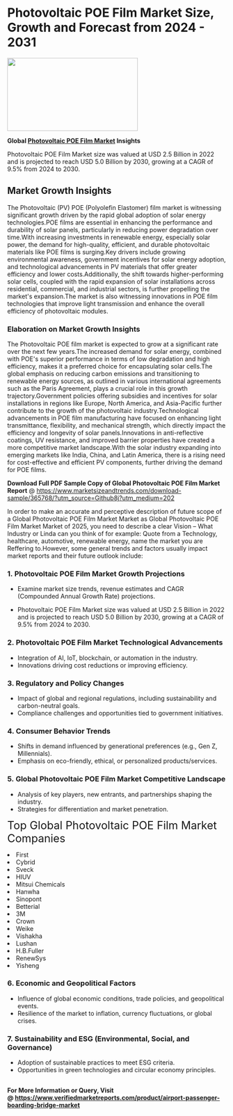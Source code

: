 <H1>Photovoltaic POE Film Market Size, Growth and Forecast from 2024 - 2031</H1><img class="aligncenter size-medium wp-image-584254" src="https://thirdeyenews.in/wp-content/uploads/2024/09/Global-Market-Research-300x168.jpeg" alt="" width="300" height="168" /><p><strong>Global&nbsp;<a href="https://www.marketsizeandtrends.com/download-sample/365768/?utm_source=Github8j?utm_medium=202">Photovoltaic POE Film Market</a> Insights</strong></p><p>Photovoltaic POE Film Market size was valued at USD 2.5 Billion in 2022 and is projected to reach USD 5.0 Billion by 2030, growing at a CAGR of 9.5% from 2024 to 2030.</p><p><h2>Market Growth Insights</h2> The Photovoltaic (PV) POE (Polyolefin Elastomer) film market is witnessing significant growth driven by the rapid global adoption of solar energy technologies.POE films are essential in enhancing the performance and durability of solar panels, particularly in reducing power degradation over time.With increasing investments in renewable energy, especially solar power, the demand for high-quality, efficient, and durable photovoltaic materials like POE films is surging.Key drivers include growing environmental awareness, government incentives for solar energy adoption, and technological advancements in PV materials that offer greater efficiency and lower costs.Additionally, the shift towards higher-performing solar cells, coupled with the rapid expansion of solar installations across residential, commercial, and industrial sectors, is further propelling the market's expansion.The market is also witnessing innovations in POE film technologies that improve light transmission and enhance the overall efficiency of photovoltaic modules. <h3>Elaboration on Market Growth Insights</h3> The Photovoltaic POE film market is expected to grow at a significant rate over the next few years.The increased demand for solar energy, combined with POE's superior performance in terms of low degradation and high efficiency, makes it a preferred choice for encapsulating solar cells.The global emphasis on reducing carbon emissions and transitioning to renewable energy sources, as outlined in various international agreements such as the Paris Agreement, plays a crucial role in this growth trajectory.Government policies offering subsidies and incentives for solar installations in regions like Europe, North America, and Asia-Pacific further contribute to the growth of the photovoltaic industry.Technological advancements in POE film manufacturing have focused on enhancing light transmittance, flexibility, and mechanical strength, which directly impact the efficiency and longevity of solar panels.Innovations in anti-reflective coatings, UV resistance, and improved barrier properties have created a more competitive market landscape.With the solar industry expanding into emerging markets like India, China, and Latin America, there is a rising need for cost-effective and efficient PV components, further driving the demand for POE films.</p><p><span class=""><strong>Download Full PDF Sample Copy of Global Photovoltaic POE Film Market Report</strong> @ <a href="https://www.marketsizeandtrends.com/download-sample/365768/?utm_source=Github8j?utm_medium=202" target="_blank">https://www.marketsizeandtrends.com/download-sample/365768/?utm_source=Github8j?utm_medium=202</a></span></p><p>In order to make an accurate and perceptive description of future scope of a Global&nbsp;Photovoltaic POE Film Market Market as Global&nbsp;Photovoltaic POE Film Market Market of 2025, you need to describe a clear Vision &ndash; What Industry or Linda can you think of for example: Quote from a Technology, healthcare, automotive, renewable energy, name the market you are Reffering to.However, some general trends and factors usually impact market reports and their future outlook include:</p><h3>1.&nbsp;<strong>Photovoltaic POE Film Market Growth Projections</strong></h3><ul><li>Examine market size trends, revenue estimates and CAGR (Compounded Annual Growth Rate) projections.</li><li><p>Photovoltaic POE Film Market size was valued at USD 2.5 Billion in 2022 and is projected to reach USD 5.0 Billion by 2030, growing at a CAGR of 9.5% from 2024 to 2030.</p></li></ul><h3>2.&nbsp;<strong>Photovoltaic POE Film Market Technological Advancements</strong></h3><ul><li>Integration of AI, IoT, blockchain, or automation in the industry.</li><li>Innovations driving cost reductions or improving efficiency.</li></ul><h3>3.&nbsp;<strong>Regulatory and Policy Changes</strong></h3><ul><li>Impact of global and regional regulations, including sustainability and carbon-neutral goals.</li><li>Compliance challenges and opportunities tied to government initiatives.</li></ul><h3>4.&nbsp;<strong>Consumer Behavior Trends</strong></h3><ul><li>Shifts in demand influenced by generational preferences (e.g., Gen Z, Millennials).</li><li>Emphasis on eco-friendly, ethical, or personalized products/services.</li></ul><h3>5.&nbsp;<strong>Global Photovoltaic POE Film Market Competitive Landscape</strong></h3><ul><li>Analysis of key players, new entrants, and partnerships shaping the industry.</li><li>Strategies for differentiation and market penetration.</li></ul><p data-pm-slice="1 1 []"><span style="color: inherit; font-family: inherit; font-size: 25px;">Top Global Photovoltaic POE Film Market Companies</span></p><div class="" data-test-id=""><p><li>First</li><li> Cybrid</li><li> Sveck</li><li> HIUV</li><li> Mitsui Chemicals</li><li> Hanwha</li><li> Sinopont</li><li> Betterial</li><li> 3M</li><li> Crown</li><li> Weike</li><li> Vishakha</li><li> Lushan</li><li> H.B.Fuller</li><li> RenewSys</li><li> Yisheng</li></p></div><h3>6.&nbsp;<strong>Economic and Geopolitical Factors</strong></h3><ul><li>Influence of global economic conditions, trade policies, and geopolitical events.</li><li>Resilience of the market to inflation, currency fluctuations, or global crises.</li></ul><h3>7.&nbsp;<strong>Sustainability and ESG (Environmental, Social, and Governance)</strong></h3><ul><li>Adoption of sustainable practices to meet ESG criteria.</li><li>Opportunities in green technologies and circular economy principles.</li></ul><h2><strong style="font-size: 14px;">For More Information or Query, Visit @&nbsp;</strong><a style="background-color: #ffffff; font-size: 14px;" href="https://www.marketsizeandtrends.com/report/photovoltaic-poe-film-market/" target="_blank">https://www.verifiedmarketreports.com/product/airport-passenger-boarding-bridge-market</a></h2>